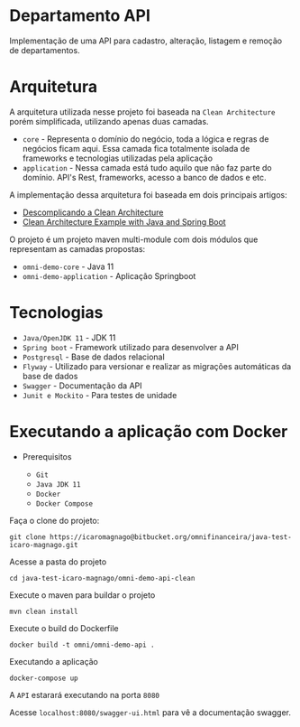 # Departamento API

Implementação de uma API para cadastro, alteração, listagem e remoção de departamentos.

# Arquitetura

A arquitetura utilizada nesse projeto foi baseada na `Clean Architecture` porém simplificada, utilizando apenas duas camadas.

- `core` - Representa o domínio do negócio, toda a lógica e regras de negócios ficam aqui. Essa camada fica totalmente isolada de frameworks e tecnologias utilizadas pela aplicação
- `application` - Nessa camada está tudo aquilo que não faz parte do domínio. API's Rest, frameworks, acesso a banco de dados e etc.

A implementação dessa arquitetura foi baseada em dois principais artigos: 

* [Descomplicando a Clean Architecture](https://medium.com/luizalabs/descomplicando-a-clean-architecture-cf4dfc4a1ac6)
* [Clean Architecture Example with Java and Spring Boot](https://medium.com/swlh/clean-architecture-java-spring-fea51e26e00)


O projeto é um projeto maven multi-module com dois módulos que representam as camadas propostas:

- `omni-demo-core` - Java 11
- `omni-demo-application` - Aplicação Springboot

# Tecnologias

- `Java/OpenJDK 11` - JDK 11
- `Spring boot` - Framework utilizado para desenvolver a API 
- `Postgresql` - Base de dados relacional
- `Flyway` - Utilizado para versionar e realizar as migrações automáticas da base de dados
- `Swagger` - Documentação da API
- `Junit e Mockito` - Para testes de unidade

# Executando a aplicação com Docker

- Prerequisitos

	- `Git`
	- `Java JDK 11`
	- `Docker`
	- `Docker Compose`
	
Faça o clone do projeto: 

`git clone https://icaromagnago@bitbucket.org/omnifinanceira/java-test-icaro-magnago.git`	
	
	
Acesse a pasta do projeto

`cd java-test-icaro-magnago/omni-demo-api-clean`
	
Execute o maven para buildar o projeto

`mvn clean install`
	
Execute o build do Dockerfile

`docker build -t omni/omni-demo-api .`
		
Executando a aplicação

`docker-compose up`
	
A `API` estarará executando na porta `8080`

Acesse `localhost:8080/swagger-ui.html` para vê a documentação swagger.





